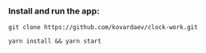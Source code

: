 ### Install and run the app:

```
git clone https://github.com/kovardaev/clock-work.git
```

```
yarn install && yarn start
```
